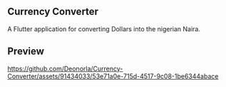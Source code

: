 ## Currency Converter

A Flutter application for converting Dollars into the nigerian Naira.

## Preview
https://github.com/Deonorla/Currency-Converter/assets/91434033/53e71a0e-715d-4517-9c08-1be6344abace

